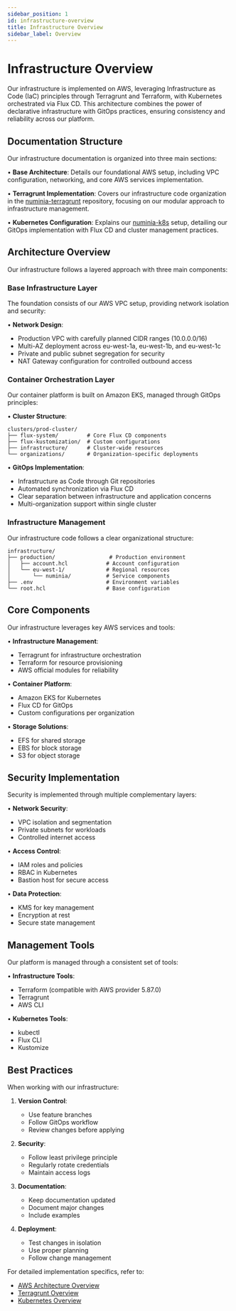 ```yaml
---
sidebar_position: 1
id: infrastructure-overview
title: Infrastructure Overview
sidebar_label: Overview
---
```


# Infrastructure Overview

Our infrastructure is implemented on AWS, leveraging Infrastructure as Code (IaC) principles through Terragrunt and Terraform, with Kubernetes orchestrated via Flux CD. This architecture combines the power of declarative infrastructure with GitOps practices, ensuring consistency and reliability across our platform.

## Documentation Structure

Our infrastructure documentation is organized into three main sections:

• **Base Architecture**: Details our foundational AWS setup, including VPC configuration, networking, and core AWS services implementation.

• **Terragrunt Implementation**: Covers our infrastructure code organization in the [numinia-terragrunt](https://github.com/numengames/numinia-terragrunt) repository, focusing on our modular approach to infrastructure management.

• **Kubernetes Configuration**: Explains our [numinia-k8s](https://github.com/numengames/numinia-k8s) setup, detailing our GitOps implementation with Flux CD and cluster management practices.

## Architecture Overview

Our infrastructure follows a layered approach with three main components:

### Base Infrastructure Layer

The foundation consists of our AWS VPC setup, providing network isolation and security:

• **Network Design**:
  - Production VPC with carefully planned CIDR ranges (10.0.0.0/16)
  - Multi-AZ deployment across eu-west-1a, eu-west-1b, and eu-west-1c
  - Private and public subnet segregation for security
  - NAT Gateway configuration for controlled outbound access

### Container Orchestration Layer

Our container platform is built on Amazon EKS, managed through GitOps principles:

• **Cluster Structure**:
  ```
  clusters/prod-cluster/
  ├── flux-system/         # Core Flux CD components
  ├── flux-kustomization/  # Custom configurations
  ├── infrastructure/      # Cluster-wide resources
  └── organizations/       # Organization-specific deployments
  ```

• **GitOps Implementation**:
  - Infrastructure as Code through Git repositories
  - Automated synchronization via Flux CD
  - Clear separation between infrastructure and application concerns
  - Multi-organization support within single cluster

### Infrastructure Management

Our infrastructure code follows a clear organizational structure:

```
infrastructure/
├── production/                 # Production environment
│   ├── account.hcl            # Account configuration
│   └── eu-west-1/             # Regional resources
│       └── numinia/           # Service components
├── .env                       # Environment variables
└── root.hcl                   # Base configuration
```

## Core Components

Our infrastructure leverages key AWS services and tools:

• **Infrastructure Management**:
  - Terragrunt for infrastructure orchestration
  - Terraform for resource provisioning
  - AWS official modules for reliability

• **Container Platform**:
  - Amazon EKS for Kubernetes
  - Flux CD for GitOps
  - Custom configurations per organization

• **Storage Solutions**:
  - EFS for shared storage
  - EBS for block storage
  - S3 for object storage

## Security Implementation

Security is implemented through multiple complementary layers:

• **Network Security**:
  - VPC isolation and segmentation
  - Private subnets for workloads
  - Controlled internet access

• **Access Control**:
  - IAM roles and policies
  - RBAC in Kubernetes
  - Bastion host for secure access

• **Data Protection**:
  - KMS for key management
  - Encryption at rest
  - Secure state management

## Management Tools

Our platform is managed through a consistent set of tools:

• **Infrastructure Tools**:
  - Terraform (compatible with AWS provider 5.87.0)
  - Terragrunt
  - AWS CLI

• **Kubernetes Tools**:
  - kubectl
  - Flux CLI
  - Kustomize

## Best Practices

When working with our infrastructure:

1. **Version Control**:
   - Use feature branches
   - Follow GitOps workflow
   - Review changes before applying

2. **Security**:
   - Follow least privilege principle
   - Regularly rotate credentials
   - Maintain access logs

3. **Documentation**:
   - Keep documentation updated
   - Document major changes
   - Include examples

4. **Deployment**:
   - Test changes in isolation
   - Use proper planning
   - Follow change management

For detailed implementation specifics, refer to:
- [AWS Architecture Overview](./aws/aws-architecture-overview)
- [Terragrunt Overview](./terragrunt/terragrunt-overview)
- [Kubernetes Overview](./kubernetes/kubernetes-overview) 